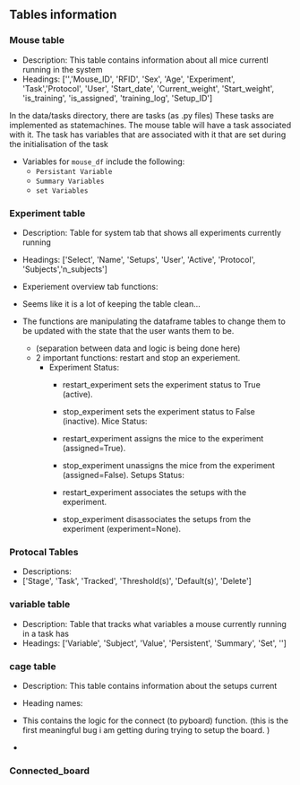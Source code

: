 
## Tables information

### Mouse table

- Description: This table contains information about all mice currentl running in the system
- Headings: ['','Mouse_ID', 'RFID', 'Sex', 'Age', 'Experiment', 'Task','Protocol', 'User',
                            'Start_date', 'Current_weight', 'Start_weight', 'is_training',
                            'is_assigned', 'training_log', 'Setup_ID']

In the data/tasks directory, there are tasks (as .py files)
These tasks are implemented as statemachines.
The mouse table will have a task associated with it.
The task has variables that are associated with it that are set during the initialisation of the task

- Variables for `mouse_df` include the following:
  - `Persistant Variable`
  - `Summary Variables`
  - `set Variables`

### Experiment table

- Description: Table for system tab that shows all experiments currently running
- Headings: ['Select', 'Name', 'Setups', 'User', 'Active', 'Protocol', 'Subjects','n_subjects']

- Experiement overview tab functions:
- Seems like it is a lot of keeping the table clean...
- The functions are manipulating the dataframe tables to change them to be updated with the state that the user wants them to be.
  - (separation between data and logic is being done here)
  - 2 important functions: restart and stop an experiement.
    - Experiment Status:
      - restart_experiment sets the experiment status to True (active).
      - stop_experiment sets the experiment status to False (inactive).
      Mice Status:

      - restart_experiment assigns the mice to the experiment (assigned=True).
      - stop_experiment unassigns the mice from the experiment (assigned=False).
      Setups Status:

      - restart_experiment associates the setups with the experiment.
      - stop_experiment disassociates the setups from the experiment (experiment=None).

### Protocal Tables

- Descriptions:  
- ['Stage', 'Task', 'Tracked', 'Threshold(s)', 'Default(s)', 'Delete']

### variable table

- Description: Table that tracks what variables a mouse currently running in a task has
- Headings: ['Variable', 'Subject', 'Value', 'Persistent', 'Summary', 'Set', '']

### cage table

- Description:  This table contains information about the setups current
- Heading names:

- This contains the logic for the connect (to pyboard) function. (this is the first meaningful bug i am getting during trying to setup the board. )
-

### Connected_board